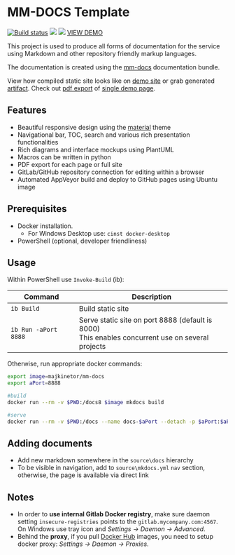 # MM-DOCS Template

[![Build status](https://ci.appveyor.com/api/projects/status/1sybv5w5lgywnwc4?svg=true)](https://ci.appveyor.com/project/majkinetor/mm-docs-template) 
[![](http://transparent-favicon.info/favicon.ico)](#)
[![](http://transparent-favicon.info/favicon.ico)](#)
[VIEW DEMO](https://majkinetor.github.io/mm-docs-template)

This project is used to produce all forms of documentation for the service using Markdown and other repository friendly markup languages.

The documentation is created using the [mm-docs](https://github.com/majkinetor/mm-docs) documentation bundle.

View how compiled static site looks like on [demo site](https://majkinetor.github.io/mm-docs-template) or grab generated [artifact](https://ci.appveyor.com/project/majkinetor/mm-docs-template/build/artifacts). Check out [pdf export](https://majkinetor.github.io/mm-docs-template/demo/demo.pdf) of [single demo page](https://majkinetor.github.io/mm-docs-template/demo).

## Features

- Beautiful responsive design using the [material](https://squidfunk.github.io/mkdocs-material) theme
- Navigational bar, TOC, search and various rich presentation functionalities
- Rich diagrams and interface mockups using PlantUML
- Macros can be written in python
- PDF export for each page or full site
- GitLab/GitHub repository connection for editing within a browser
- Automated AppVeyor build and deploy to GitHub pages using Ubuntu image

## Prerequisites

- Docker installation.
  - For Windows Desktop use: `cinst docker-desktop`  
- PowerShell (optional, developer friendliness)

## Usage

Within PowerShell use `Invoke-Build` (ib):

|        Command         |                                             Description                                             |
| ---------------------- | --------------------------------------------------------------------------------------------------- |
| `ib Build`             | Build static site                                                                                   |
| `ib Run -aPort 8888`   | Serve static site on port 8888 (default is 8000)<br>This enables concurrent use on several projects |

Otherwise, run appropriate docker commands:

```sh
export image=majkinetor/mm-docs
export aPort=8888

#build
docker run --rm -v $PWD:/docs8 $image mkdocs build

#serve
docker run --rm -v $PWD:/docs --name docs-$aPort --detach -p $aPort:$aPort $image mkdocs serve --dev-addr 0.0.0.0:$aPort
```

## Adding documents

- Add new markdown somewhere in the `source\docs` hierarchy
- To be visible in navigation, add to `source\mkdocs.yml` `nav` section, otherwise, the page is available via direct link

## Notes

- In order to **use internal Gitlab Docker registry**, make sure daemon setting `insecure-registries` points to the `gitlab.mycompany.com:4567`. On Windows use tray icon and *Settings -> Daemon -> Advanced*.
- Behind the **proxy**, if you pull [Docker Hub](https://hub.docker.com) images, you need to setup docker proxy: *Settings -> Daemon -> Proxies*.
